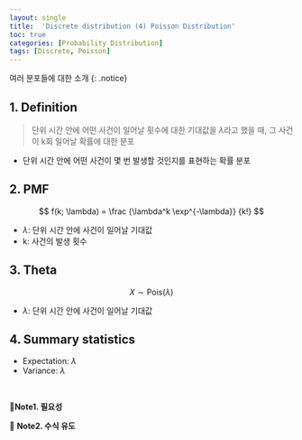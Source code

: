 ```yaml
---
layout: single
title:  'Discrete distribution (4) Poisson Distribution'
toc: true
categories: [Probability Distribution]
tags: [Discrete, Poisson]
---
```


여러 분포들에 대한 소개
{: .notice}

## 1. Definition

> 단위 시간 안에 어떤 사건이 일어날 횟수에 대한 기대값을 $\lambda$라고 했을 때, 그 사건이 k회 일어날 확률에 대한 분포

- 단위 시간 안에 어떤 사건이 몇 번 발생할 것인지를 표현하는 확률 분포

## 2. PMF

$$
f(k; \lambda) = \frac {\lambda^k \exp^{-\lambda}} {k!}
$$

- $\lambda$: 단위 시간 안에 사건이 일어날 기대값
- k: 사건의 발생 횟수

## 3. Theta

$$
X \sim \text{Pois}(\lambda)
$$

- $\lambda$: 단위 시간 안에 사건이 일어날 기대값

## 4. Summary statistics

- Expectation: $\lambda$
- Variance: $\lambda$

<br>

📍**Note1. 필요성**



📍 **Note2. 수식 유도**

